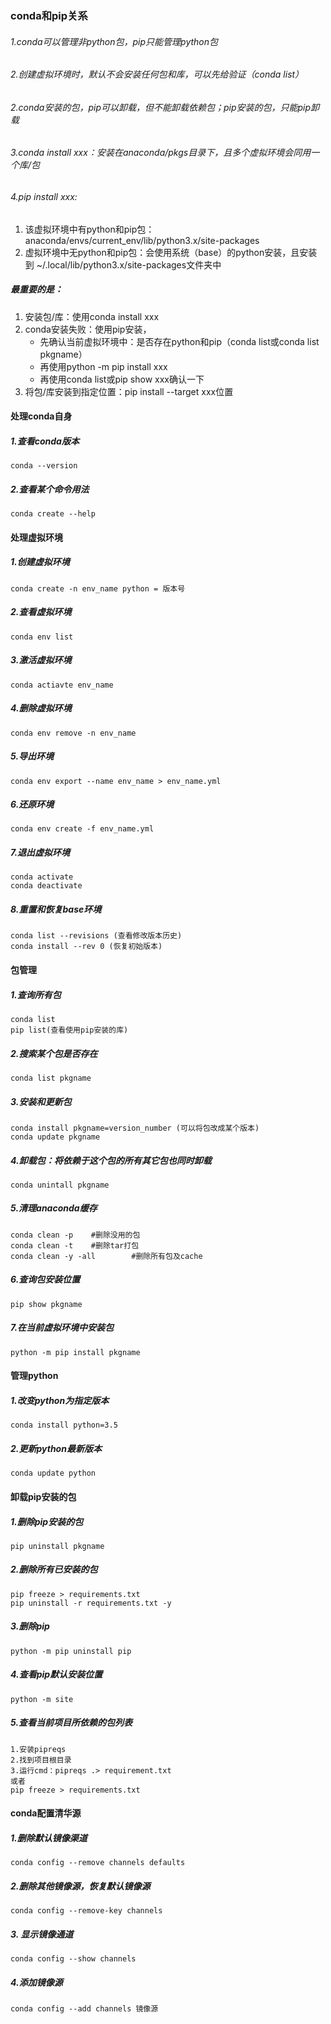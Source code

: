 ### conda和pip关系
###### 1.conda可以管理非python包，pip只能管理python包
###### 2.创建虚拟环境时，默认不会安装任何包和库，可以先给验证（conda list）
###### 2.conda安装的包，pip可以卸载，但不能卸载依赖包；pip安装的包，只能pip卸载
###### 3.conda install xxx：安装在anaconda/pkgs目录下，且多个虚拟环境会同用一个库/包
###### 4.pip install xxx:
1. 该虚拟环境中有python和pip包：anaconda/envs/current_env/lib/python3.x/site-packages
2. 虚拟环境中无python和pip包：会使用系统（base）的python安装，且安装到
~/.local/lib/python3.x/site-packages文件夹中
##### 最重要的是：
1. 安装包/库：使用conda install xxx
2. conda安装失败：使用pip安装，
    * 先确认当前虚拟环境中：是否存在python和pip（conda list或conda list pkgname）
    * 再使用python -m pip install xxx
    * 再使用conda list或pip show xxx确认一下
3. 将包/库安装到指定位置：pip install --target xxx位置

#### 处理conda自身
##### 1.查看conda版本 
```
conda --version
```
##### 2.查看某个命令用法
```
conda create --help
```
#### 处理虚拟环境
##### 1.创建虚拟环境  
```
conda create -n env_name python = 版本号
```
##### 2.查看虚拟环境
```
conda env list
```
##### 3.激活虚拟环境
```
conda actiavte env_name
```
##### 4.删除虚拟环境
```
conda env remove -n env_name 
```
##### 5.导出环境
```
conda env export --name env_name > env_name.yml
```
##### 6.还原环境
```
conda env create -f env_name.yml
```
##### 7.退出虚拟环境
```
conda activate
conda deactivate
```
##### 8.重置和恢复base环境
```
conda list --revisions (查看修改版本历史)
conda install --rev 0 (恢复初始版本)
```
#### 包管理
##### 1.查询所有包
```
conda list
pip list(查看使用pip安装的库)
```
##### 2.搜索某个包是否存在
```
conda list pkgname
```
##### 3.安装和更新包
```
conda install pkgname=version_number (可以将包改成某个版本)
conda update pkgname
```
##### 4.卸载包：将依赖于这个包的所有其它包也同时卸载
```
conda unintall pkgname
```
##### 5.清理anaconda缓存
```
conda clean -p    #删除没用的包
conda clean -t    #删除tar打包
conda clean -y -all        #删除所有包及cache
```
##### 6.查询包安装位置
```
pip show pkgname
```
##### 7.在当前虚拟环境中安装包  
```
python -m pip install pkgname
```
#### 管理python
##### 1.改变python为指定版本
```
conda install python=3.5
```
##### 2.更新python最新版本
```
conda update python
```
#### 卸载pip安装的包
##### 1.删除pip安装的包
```
pip uninstall pkgname
```
##### 2.删除所有已安装的包
```
pip freeze > requirements.txt
pip uninstall -r requirements.txt -y
```
##### 3.删除pip
```
python -m pip uninstall pip
```
##### 4.查看pip默认安装位置
```
python -m site
```
##### 5.查看当前项目所依赖的包列表
```
1.安装pipreqs
2.找到项目根目录
3.运行cmd：pipreqs .> requirement.txt
或者
pip freeze > requirements.txt
```
#### conda配置清华源
##### 1.删除默认镜像渠道
```
conda config --remove channels defaults
```
##### 2.删除其他镜像源，恢复默认镜像源
```
conda config --remove-key channels
```
##### 3. 显示镜像通道
```
conda config --show channels
```
##### 4.添加镜像源
```
conda config --add channels 镜像源
```
